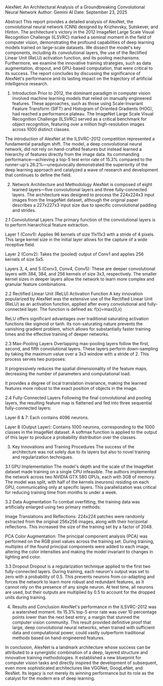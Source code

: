 AlexNet: An Architectural Analysis of a Groundbreaking Convolutional Neural Network
Author: Gemini AI
Date: September 23, 2025

Abstract
This report provides a detailed analysis of AlexNet, the convolutional neural network (CNN) designed by Krizhevsky, Sutskever, and Hinton. The architecture's victory in the 2012 ImageNet Large Scale Visual Recognition Challenge (ILSVRC) marked a seminal moment in the field of computer vision, demonstrating the profound capabilities of deep learning models trained on large-scale datasets. We dissect the model's key components, including its convolutional layers, the use of the Rectified Linear Unit (ReLU) activation function, and its pooling mechanisms. Furthermore, we examine the innovative training strategies, such as data augmentation, dropout, and GPU-based computation, that were critical to its success. The report concludes by discussing the significance of AlexNet's performance and its lasting impact on the trajectory of artificial intelligence research.

1. Introduction
Prior to 2012, the dominant paradigm in computer vision involved machine learning models that relied on manually engineered features. These approaches, such as those using Scale-Invariant Feature Transform (SIFT) and Histogram of Oriented Gradients (HOG), had reached a performance plateau. The ImageNet Large Scale Visual Recognition Challenge (ILSVRC) served as a critical benchmark for object recognition, featuring over a million high-resolution images across 1000 distinct classes.

The introduction of AlexNet at the ILSVRC-2012 competition represented a fundamental paradigm shift. The model, a deep convolutional neural network, did not rely on hand-crafted features but instead learned a hierarchy of features directly from the image data. Its commanding performance—achieving a top-5 test error rate of 15.3% compared to the runner-up's 26.2%—unequivocally demonstrated the superiority of the deep learning approach and catalyzed a wave of research and development that continues to define the field.

2. Network Architecture and Methodology
AlexNet is composed of eight learned layers—five convolutional layers and three fully-connected layers. The architecture was designed to process the 224x224x3 input images from the ImageNet dataset, although the original paper describes a 227x227x3 input size due to specific convolutional padding and strides.

2.1 Convolutional Layers
The primary function of the convolutional layers is to perform hierarchical feature extraction.

Layer 1 (Conv1): Applies 96 kernels of size 11x11x3 with a stride of 4 pixels. This large kernel size in the initial layer allows for the capture of a wide receptive field.

Layer 2 (Conv2): Takes the (pooled) output of Conv1 and applies 256 kernels of size 5x5.

Layers 3, 4, and 5 (Conv3, Conv4, Conv5): These are deeper convolutional layers with 384, 384, and 256 kernels of size 3x3, respectively. The smaller kernel sizes in deeper layers allow the network to learn more complex and granular feature combinations.

2.2 Rectified Linear Unit (ReLU) Activation Function
A key innovation popularized by AlexNet was the extensive use of the Rectified Linear Unit (ReLU) as an activation function, applied after every convolutional and fully-connected layer. The function is defined as:
f(x)=max(0,x)

ReLU offers significant advantages over traditional saturating activation functions like sigmoid or tanh. Its non-saturating nature prevents the vanishing gradient problem, which allows for substantially faster training times and the effective training of deeper networks.

2.3 Max-Pooling Layers
Overlapping max-pooling layers follow the first, second, and fifth convolutional layers. These layers perform down-sampling by taking the maximum value over a 3x3 window with a stride of 2. This process serves two purposes:

It progressively reduces the spatial dimensionality of the feature maps, decreasing the number of parameters and computational load.

It provides a degree of local translation invariance, making the learned features more robust to the exact position of objects in the image.

2.4 Fully-Connected Layers
Following the final convolutional and pooling layers, the resulting feature map is flattened and fed into three sequential fully-connected layers:

Layer 6 & 7: Each contains 4096 neurons.

Layer 8 (Output Layer): Contains 1000 neurons, corresponding to the 1000 classes in the ImageNet dataset. A softmax function is applied to the output of this layer to produce a probability distribution over the classes.

3. Key Innovations and Training Procedures
The success of the architecture was not solely due to its layers but also to novel training and regularization techniques.

3.1 GPU Implementation
The model's depth and the scale of the ImageNet dataset made training on a single CPU infeasible. The authors implemented the network across two NVIDIA GTX 580 GPUs, each with 3GB of memory. The model was split, with half of the kernels (neurons) residing on each GPU, communicating only at specific layers. This parallelization was critical for reducing training time from months to under a week.

3.2 Data Augmentation
To combat overfitting, the training data was artificially enlarged using two primary methods:

Image Translations and Reflections: 224x224 patches were randomly extracted from the original 256x256 images, along with their horizontal reflections. This increased the size of the training set by a factor of 2048.

PCA Color Augmentation: The principal component analysis (PCA) was performed on the RGB pixel values across the training set. During training, multiples of the found principal components were added to each image, altering the color intensities and making the model invariant to changes in lighting and color.

3.3 Dropout
Dropout is a regularization technique applied to the first two fully-connected layers. During training, each neuron's output was set to zero with a probability of 0.5. This prevents neurons from co-adapting and forces the network to learn more robust and redundant features, as it cannot rely on the presence of any single neuron. At test time, all neurons are used, but their outputs are multiplied by 0.5 to account for the dropped units during training.

4. Results and Conclusion
AlexNet's performance in the ILSVRC-2012 was a watershed moment. Its 15.3% top-5 error rate was over 10 percentage points lower than the next best entry, a margin that stunned the computer vision community. This result provided definitive proof that large, deep convolutional neural networks, when trained with sufficient data and computational power, could vastly outperform traditional methods based on hand-engineered features.

In conclusion, AlexNet is a landmark architecture whose success can be attributed to a synergistic combination of a deep, layered structure and innovative training methodologies. It established a new blueprint for computer vision tasks and directly inspired the development of subsequent, even more sophisticated architectures like VGGNet, GoogLeNet, and ResNet. Its legacy is not merely its winning performance but its role as the catalyst for the modern era of deep learning.
